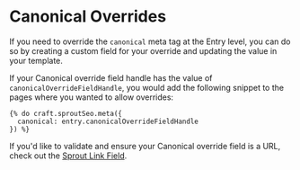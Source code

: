 # Canonical Overrides

If you need to override the `canonical` meta tag at the Entry level, you can do so by creating a custom field for your override and updating the value in your template.

If your Canonical override field handle has the value of `canonicalOverrideFieldHandle`, you would add the following snippet to the pages where you wanted to allow overrides:

``` twig
{% do craft.sproutSeo.meta({
  canonical: entry.canonicalOverrideFieldHandle
}) %}
```

If you'd like to validate and ensure your Canonical override field is a URL, check out the [Sprout Link Field]({entry:1142:url}).